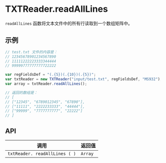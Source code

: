 # TXTReader.readAllLines

`readAllLines` 函数将文本文件中的所有行读取到一个数组矩阵中。

## 示例

```javascript
// test.txt 文件的内容是：
// 12345678901234567890
// 11111222223333344444
// 99999777777777722222

var regFieldsDef = "(.{5})(.{10})(.{5})";
var txtReader = new TXTReader("input/test.txt", regFieldsDef, "MS932");
var array = txtReader.readAllLines();

// 返回的数组是：
// [
// ["12345", "6789012345", "67890"],
// ["11111", "2222233333", "44444"],
// ["99999", "7777777777", "22222"]
// ]
```

## API

| 调用 | 返回值 |
|---|---|
| `txtReader. readAllLines ( )` | `Array` |